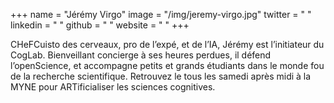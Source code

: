 +++
name = "Jérémy Virgo"
image = "/img/jeremy-virgo.jpg"
twitter = " "
linkedin = " "
github = " "
website = " "
+++

CHeFCuisto des cerveaux, pro de l’expé, et de l’IA, Jérémy est l’initiateur du CogLab. Bienveillant concierge à ses heures perdues, il défend l’openScience, et accompagne petits et grands étudiants dans le monde fou de la recherche scientifique. Retrouvez le tous les samedi après midi à la MYNE pour ARTificialiser les sciences cognitives.
